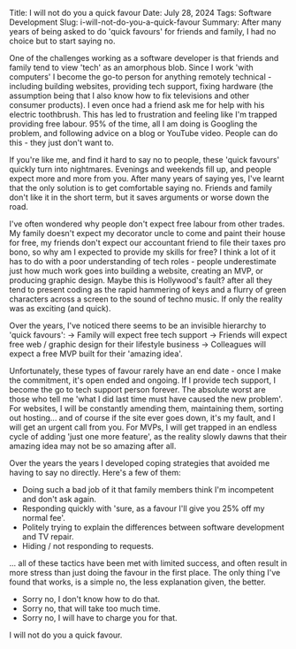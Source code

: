 Title: I will not do you a quick favour
Date: July 28, 2024
Tags: Software Development
Slug: i-will-not-do-you-a-quick-favour
Summary:  After many years of being asked to do 'quick favours' for friends and family, I had no choice but to start saying no. 

One of the challenges working as a software developer is that friends and family tend to view 'tech' as an amorphous blob. Since I work 'with computers' I become the go-to person for anything remotely technical - including building websites, providing tech support, fixing hardware (the assumption being that I also know how to fix televisions and other consumer products). I even once had a friend ask me for help with his electric toothbrush. This has led to frustration and feeling like I'm trapped providing free labour. 95% of the time, all I am doing is Googling the problem, and following advice on a blog or YouTube video. People can do this - they just don't want to.

If you're like me, and find it hard to say no to people, these 'quick favours'  quickly turn into nightmares. Evenings and weekends fill up, and people expect more and more from you. After many years of saying yes, I've learnt that the only solution is to get comfortable saying no. Friends and family don't like it in the short term, but it saves arguments or worse down the road.

I've often wondered why people don't expect free labour from other trades. My family doesn't expect my decorator uncle to come and paint their house for free, my friends don't expect our accountant friend to file their taxes pro bono, so why am I expected to provide my skills for free? I think a lot of it has to do with a poor understanding of tech roles - people underestimate just how much work goes into building a website, creating an MVP, or producing graphic design. Maybe this is Hollywood's fault? after all they tend to present coding as the rapid hammering of keys and a flurry of green characters across a screen to the sound of techno music. If only the reality was as exciting (and quick). 

Over the years, I've noticed there seems to be an invisible hierarchy to 'quick favours':
-> Family will expect free tech support
-> Friends will expect free web / graphic design for their lifestyle business
-> Colleagues will expect a free MVP built for their 'amazing idea'.

Unfortunately, these types of favour rarely have an end date - once I make the commitment, it's open ended and ongoing. If I provide tech support, I become the go to tech support person forever. The absolute worst are those who tell me 'what I did last time must have caused the new problem'. For websites, I will be constantly amending them, maintaining them, sorting out hosting... and of course if the site ever goes down, it's my fault, and I will get an urgent call from you. For MVPs, I will get trapped in an endless cycle of adding 'just one more feature', as the reality slowly dawns that their amazing idea may not be so amazing after all. 

Over the years the years I developed coping strategies that avoided me having to say no directly. Here's a few of them:

* Doing such a bad job of it that family members think I'm incompetent and don't ask again. 
* Responding quickly with 'sure, as a favour I'll give you 25% off my normal fee'.
* Politely trying to explain the differences between software development and TV repair.
* Hiding / not responding to requests.

... all of these tactics have been met with limited success, and often result in more stress than just doing the favour in the first place. The only thing I've found that works, is a simple no, the less explanation given, the better. 

* Sorry no, I don't know how to do that. 
* Sorry no, that will take too much time. 
* Sorry no, I will have to charge you for that. 

I will not do you a quick favour.